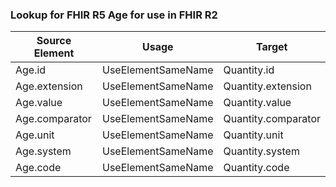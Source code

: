 ### Lookup for FHIR R5 Age for use in FHIR R2

| Source Element | Usage | Target |
| -------------- | ----- | ------ |
| Age.id | UseElementSameName | Quantity.id |
| Age.extension | UseElementSameName | Quantity.extension |
| Age.value | UseElementSameName | Quantity.value |
| Age.comparator | UseElementSameName | Quantity.comparator |
| Age.unit | UseElementSameName | Quantity.unit |
| Age.system | UseElementSameName | Quantity.system |
| Age.code | UseElementSameName | Quantity.code |
